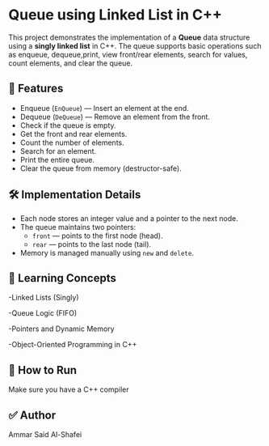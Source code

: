 # Queue using Linked List in C++

This project demonstrates the implementation of a **Queue** data structure using a **singly linked list** in C++.
The queue supports basic operations such as enqueue, dequeue,print, view front/rear elements, search for values, count elements, and clear the queue.

## 📌 Features

- Enqueue (`EnQueue`) — Insert an element at the end.
- Dequeue (`DeQueue`) — Remove an element from the front.
- Check if the queue is empty.
- Get the front and rear elements.
- Count the number of elements.
- Search for an element.
- Print the entire queue.
- Clear the queue from memory (destructor-safe).

## 🛠️ Implementation Details

- Each node stores an integer value and a pointer to the next node.
- The queue maintains two pointers:
  - `front` — points to the first node (head).
  - `rear` — points to the last node (tail).
- Memory is managed manually using `new` and `delete`.

## 🧠 Learning Concepts
-Linked Lists (Singly)

-Queue Logic (FIFO)

-Pointers and Dynamic Memory

-Object-Oriented Programming in C++
## 🔧 How to Run
Make sure you have a C++ compiler
## ✅ Author
Ammar Said Al-Shafei

